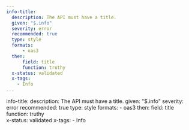 ```yaml
---
info-title:
  description: The API must have a title.
  given: "$.info"
  severity: error
  recommended: true
  type: style
  formats:
      - oas3
  then:
      field: title
      function: truthy  
  x-status: validated
  x-tags:
    - Info
...
```

info-title:
  description: The API must have a title.
  given: "$.info"
  severity: error
  recommended: true
  type: style
  formats:
      - oas3
  then:
      field: title
      function: truthy  
  x-status: validated
  x-tags:
    - Info 
